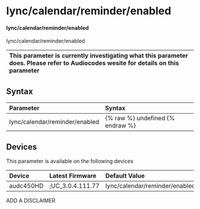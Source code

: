 ﻿---
description: lync/calendar/reminder/enabled
search: false
---

# lync/calendar/reminder/enabled

#### lync/calendar/reminder/enabled

lync/calendar/reminder/enabled


| This parameter is currently investigating what this parameter does. Please refer to Audiocodes wesite for details on this parameter | 
| :--- |

## Syntax
| Parameter | Syntax |
| :--- | :--- |
|lync/calendar/reminder/enabled | {% raw %} undefined {% endraw %}|

## Devices
This parameter is available on the following devices

| Device | Latest Firmware | Default Value |
|:---|:---|:---|
| audc450HD | ;UC_3.0.4.111.77 | lync/calendar/reminder/enabled=1 

ADD A DISCLAIMER

